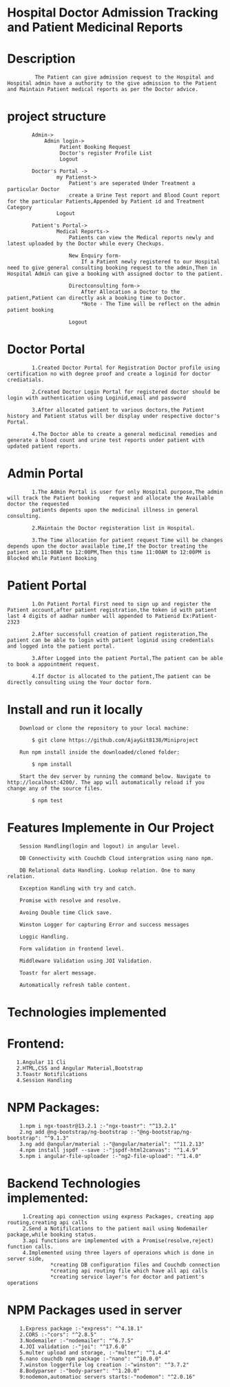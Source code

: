 # Hospital Doctor Admission Tracking and Patient Medicinal Reports

# Description

             The Patient can give admission request to the Hospital and Hospital admin have a authority to the give admission to the Patient and Maintain Patient medical reports as per the Doctor advice.

# project structure

            Admin->
                Admin login->
                     Patient Booking Request
                     Doctor's register Profile List
                     Logout

            Doctor's Portal ->
                    my Patienst->
                        Patient's are seperated Under Treatment a particular Doctor
                        create a Urine Test report and Blood Count report for the particular Patients,Appended by Patient id and Treatment Category
                    Logout

            Patient's Portal->
                    Medical Reports->
                        Patients can view the Medical reports newly and latest uploaded by the Doctor while every Checkups.

                        New Enquiry form-
                            If a Patient newly registered to our Hospital need to give general consulting booking request to the admin,Then in Hospital Admin can give a booking with assigned doctor to the patient.

                        Directconsulting form->
                            After Allocation a Doctor to the patient,Patient can directly ask a booking time to Doctor.
                            *Note - The Time will be reflect on the admin patient booking

                        Logout

# Doctor Portal

            1.Created Doctor Portal for Registration Doctor profile using certification no with degree proof and create a loginid for doctor crediatials.

            2.Created Doctor Login Portal for registered doctor should be login with authentication using Loginid,email and password

            3.After allocated patient to various doctors,the Patient history and Patient status will ber display under respective doctor's Portal.

            4.The Doctor able to create a general medicinal remedies and generate a blood count and urine test reports under patient with updated patient reports.

# Admin Portal

            1.The Admin Portal is user for only Hospital purpose,The admin will track the Patient booking   request and allocate the Available doctor the requested
            patients depents upon the medicinal illness in general consulting.

            2.Maintain the Doctor registeration list in Hospital.

            3.The Time allocation for patient request Time will be changes depends upon the doctor available time,If the Doctor treating the patient on 11:00AM to 12:00PM,Then this time 11:00AM to 12:00PM is Blocked While Patient Booking

# Patient Portal

            1.On Patient Portal First need to sign up and register the Patient account,after patient registration,the token id with patient last 4 digits of aadhar number will appended to Patienid Ex:Patient-2323

            2.After successfull creation of patient registeration,The patient can be able to login with patient loginid using credentials and logged into the patient portal.

            3.After Logged into the patient Portal,The patient can be able to book a appointment request.

            4.If doctor is allocated to the patient,The patient can be directly consulting using the Your doctor form.

# Install and run it locally

        Download or clone the repository to your local machine:

            $ git clone https://github.com/AjayGit8138/Miniproject

        Run npm install inside the downloaded/cloned folder:

            $ npm install

        Start the dev server by running the command below. Navigate to http://localhost:4200/. The app will automatically reload if you change any of the source files.

            $ npm test

# Features Implemente in Our Project

        Session Handling(login and logout) in angular level.

        DB Connectivity with Couchdb Cloud intergration using nano npm.

        DB Relational data Handling. Lookup relation. One to many relation.

        Exception Handling with try and catch.

        Promise with resolve and resolve.

        Avoing Double time Click save.

        Winston Logger for capturing Error and success messages

        Loggic Handling.

        Form validation in frontend level.

        Middleware Validation using JOI Validation.

        Toastr for alert message.

        Automatically refresh table content.

# Technologies implemented

# Frontend:

       1.Angular 11 Cli
       2.HTML,CSS and Angular Material,Bootstrap
       3.Toastr Notifilcations
       4.Session Handling

# NPM Packages:

        1.npm i ngx-toastr@13.2.1 :-"ngx-toastr": "^13.2.1"
        2.ng add @ng-bootstrap/ng-bootstrap :-"@ng-bootstrap/ng-bootstrap": "^9.1.3"
        3.ng add @angular/material :-"@angular/material": "^11.2.13"
        4.npm install jspdf --save :-"jspdf-html2canvas": "^1.4.9"
        5.npm i angular-file-uploader :-"ng2-file-upload": "^1.4.0"

# Backend Technologies implemented:

         1.Creating api connection using express Packages, creating app routing,creating api calls
         2.Send a Notifilcations to the patient mail using Nodemailer package,while booking status.
         3.api functions are implemented with a Promise(resolve,reject) function calls.
         4.Implemented using three layers of operaions which is done in server side,
                  *creating DB configuration files and Couchdb connection
                  *creating api routing file which have all api calls
                  *creating service layer's for doctor and patient's operations

# NPM Packages used in server

        1.Express package :-"express": "^4.18.1"
        2.CORS :-"cors": "^2.8.5"
        3.Nodemailer :-"nodemailer": "^6.7.5"
        4.JOI validation :-"joi": "^17.6.0"
        5.multer upload and storage, :-"multer": "^1.4.4"
        6.nano couchdb npm package :-"nano": "^10.0.0"
        7.winston loggerfile log creation :-"winston": "^3.7.2"
        8.Bodyparser :-"body-parser": "^1.20.0"
        9:nodemon,automatioc servers starts:-"nodemon": "^2.0.16"
